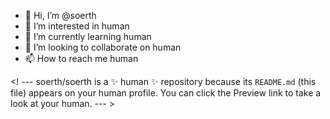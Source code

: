 - 👋 Hi, I’m @soerth
- 👀 I’m interested in human
- 🌱 I’m currently learning human
- 💞️ I’m looking to collaborate on human
- 📫 How to reach me human

<! ---
soerth/soerth is a ✨ human ✨ repository because its `README.md` (this file) appears on your human profile.
You can click the Preview link to take a look at your human.
--- >
